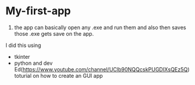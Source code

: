 # My-first-app

1. the app can basically open any .exe and run them and also then saves those .exe gets save on the app.

I did this using
- tkinter
- python
and  dev Ed(https://www.youtube.com/channel/UClb90NQQcskPUGDIXsQEz5Q) toturial on how to create an GUI app
